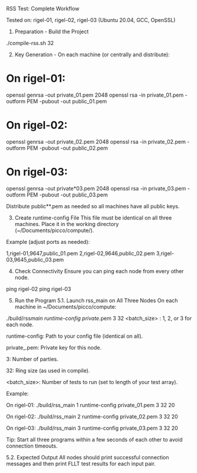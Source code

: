 RSS Test: Complete Workflow

Tested on: rigel-01, rigel-02, rigel-03 (Ubuntu 20.04, GCC, OpenSSL)

1. Preparation - Build the Project

./compile-rss.sh 32

2. Key Generation - On each machine (or centrally and distribute):

# On rigel-01:

openssl genrsa -out private_01.pem 2048
openssl rsa -in private_01.pem -outform PEM -pubout -out public_01.pem

# On rigel-02:

openssl genrsa -out private_02.pem 2048
openssl rsa -in private_02.pem -outform PEM -pubout -out public_02.pem

# On rigel-03:

openssl genrsa -out private\*03.pem 2048
openssl rsa -in private_03.pem -outform PEM -pubout -out public_03.pem

Distribute public\*\*.pem as needed so all machines have all public keys.

3. Create runtime-config File
   This file must be identical on all three machines.
   Place it in the working directory (~/Documents/picco/compute/).

Example (adjust ports as needed):

1,rigel-01,9647,public_01.pem
2,rigel-02,9646,public_02.pem
3,rigel-03,9645,public_03.pem

4. Check Connectivity
   Ensure you can ping each node from every other node.

ping rigel-02
ping rigel-03

5. Run the Program
   5.1. Launch rss_main on All Three Nodes
   On each machine in ~/Documents/picco/compute:

./build/rss*main <id> runtime-config private*<id>.pem 3 32 <batch_size>
<id>: 1, 2, or 3 for each node.

runtime-config: Path to your config file (identical on all).

private\_<id>.pem: Private key for this node.

3: Number of parties.

32: Ring size (as used in compile).

<batch_size>: Number of tests to run (set to length of your test array).

Example:

On rigel-01:
./build/rss_main 1 runtime-config private_01.pem 3 32 20

On rigel-02:
./build/rss_main 2 runtime-config private_02.pem 3 32 20

On rigel-03:
./build/rss_main 3 runtime-config private_03.pem 3 32 20

Tip: Start all three programs within a few seconds of each other to avoid connection timeouts.

5.2. Expected Output
All nodes should print successful connection messages and then print FLLT test results for each input pair.
